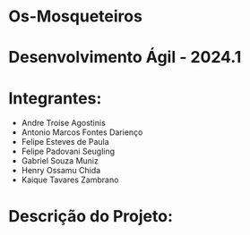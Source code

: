 # Os-Mosqueteiros

# Desenvolvimento Ágil - 2024.1

# Integrantes:
- Andre Troise Agostinis
- Antonio Marcos Fontes Darienço
- Felipe Esteves de Paula
- Felipe Padovani Seugling
- Gabriel Souza Muniz
- Henry Ossamu Chida
- Kaique Tavares Zambrano

# Descrição do Projeto:
